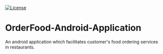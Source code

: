 [![License](https://img.shields.io/badge/License-Apache%202.0-blue.svg)](https://opensource.org/licenses/Apache-2.0)

# OrderFood-Android-Application
An android application which facilitates customer's food ordering services in restaurants.
